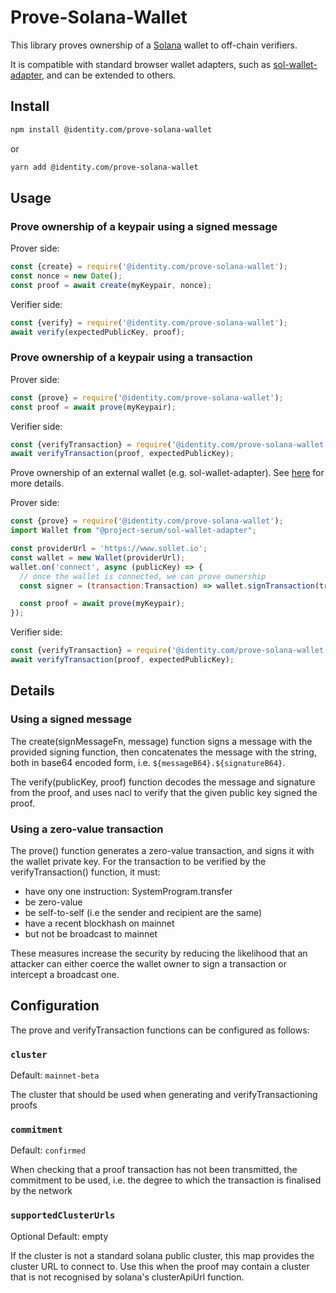 # Prove-Solana-Wallet

This library proves ownership of a [Solana](https://solana.com) wallet to off-chain verifiers.

It is compatible with standard browser wallet adapters, such as 
[sol-wallet-adapter](https://github.com/project-serum/sol-wallet-adapter), 
and can be extended to others.

## Install

```sh
npm install @identity.com/prove-solana-wallet
```

or 

```sh
yarn add @identity.com/prove-solana-wallet
```

## Usage

### Prove ownership of a keypair using a signed message

Prover side: 
```js
const {create} = require('@identity.com/prove-solana-wallet');
const nonce = new Date();
const proof = await create(myKeypair, nonce);
```

Verifier side:
```js
const {verify} = require('@identity.com/prove-solana-wallet');
await verify(expectedPublicKey, proof);
```

### Prove ownership of a keypair using a transaction

Prover side: 
```js
const {prove} = require('@identity.com/prove-solana-wallet');
const proof = await prove(myKeypair);
```

Verifier side:
```js
const {verifyTransaction} = require('@identity.com/prove-solana-wallet');
await verifyTransaction(proof, expectedPublicKey);
```

Prove ownership of an external wallet (e.g. sol-wallet-adapter).
See [here](https://github.com/project-serum/sol-wallet-adapter) for more details.

Prover side:
```js
const {prove} = require('@identity.com/prove-solana-wallet');
import Wallet from "@project-serum/sol-wallet-adapter";

const providerUrl = 'https://www.sollet.io';
const wallet = new Wallet(providerUrl);
wallet.on('connect', async (publicKey) => {
  // once the wallet is connected, we can prove ownership
  const signer = (transaction:Transaction) => wallet.signTransaction(transaction);

  const proof = await prove(myKeypair);
});
```

Verifier side:
```js
const {verifyTransaction} = require('@identity.com/prove-solana-wallet');
await verifyTransaction(proof, expectedPublicKey);
```

## Details

### Using a signed message
The create(signMessageFn, message) function signs a message with the provided signing function, then concatenates the message with the string, both in base64 encoded form, i.e. `${messageB64}.${signatureB64}`.

The verify(publicKey, proof) function decodes the message and signature from the proof, and uses nacl to verify that the given public key signed the proof.

### Using a zero-value transaction
The prove() function generates a zero-value transaction, and
signs it with the wallet private key. For the transaction to be verified
by the verifyTransaction() function, it must:

- have ony one instruction: SystemProgram.transfer
- be zero-value
- be self-to-self (i.e the sender and recipient are the same)
- have a recent blockhash on mainnet
- but not be broadcast to mainnet

These measures increase the security by reducing the likelihood
that an attacker can either coerce the wallet owner to sign
a transaction or intercept a broadcast one.

## Configuration

The prove and verifyTransaction functions can be configured as follows:

### `cluster`

Default: `mainnet-beta`

The cluster that should be used when generating and verifyTransactioning proofs

### `commitment`

Default: `confirmed`

When checking that a proof transaction has not been transmitted, the commitment to be used, i.e. the degree to which the transaction is finalised by the network

### `supportedClusterUrls`

Optional
Default: empty

If the cluster is not a standard solana public cluster, this map provides
the cluster URL to connect to. Use this when the proof may contain a cluster that is
not recognised by solana's clusterApiUrl function.
